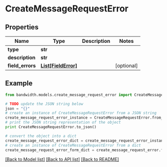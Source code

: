 # CreateMessageRequestError


## Properties
Name | Type | Description | Notes
------------ | ------------- | ------------- | -------------
**type** | **str** |  | 
**description** | **str** |  | 
**field_errors** | [**List[FieldError]**](FieldError.md) |  | [optional] 

## Example

```python
from bandwidth.models.create_message_request_error import CreateMessageRequestError

# TODO update the JSON string below
json = "{}"
# create an instance of CreateMessageRequestError from a JSON string
create_message_request_error_instance = CreateMessageRequestError.from_json(json)
# print the JSON string representation of the object
print CreateMessageRequestError.to_json()

# convert the object into a dict
create_message_request_error_dict = create_message_request_error_instance.to_dict()
# create an instance of CreateMessageRequestError from a dict
create_message_request_error_form_dict = create_message_request_error.from_dict(create_message_request_error_dict)
```
[[Back to Model list]](../README.md#documentation-for-models) [[Back to API list]](../README.md#documentation-for-api-endpoints) [[Back to README]](../README.md)


